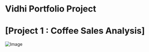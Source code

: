 # Vidhi Portfolio Project
# [Project 1 : Coffee Sales Analysis]
![Image](https://github.com/user-attachments/assets/cf3ee834-9802-4571-b6b8-4cad5fdfe431)
